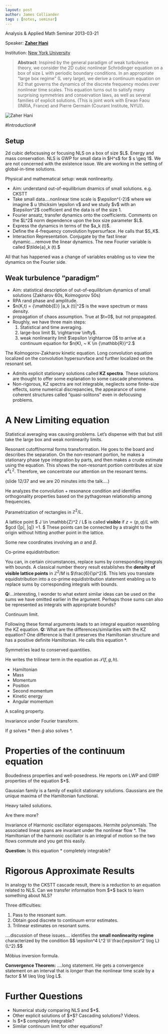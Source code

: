 ```yaml
---
layout: post
author: James Colliander
tags : [notes, seminar]
---
```



Analysis &amp; Applied Math Seminar 2013-03-21

Speaker: <strong><a href="http://cims.nyu.edu/~hani/Zaher_Hani_-_Personal_Webpage/Welcome.html">Zaher Hani</a></strong>

Institution: <a href="http://cims.nyu.edu">New York University</a>
<blockquote><strong>Abstract</strong>: Inspired by the general paradigm of weak turbulence theory, we consider the 2D cubic nonlinear Schrödinger equation on a box of size L with periodic boundary conditions. In an appropriate “large box regime” (L very large), we derive a continuum equation on ℝ2 that governs the dynamics of the discrete frequency modes over nonlinear time scales. This equation turns out to satisfy many surprising symmetries and conservation laws, as well as several families of explicit solutions. (This is joint work with Erwan Faou (INRIA, France) and Pierre Germain (Courant Institute, NYU)).</blockquote>
<img id="zaherhani" src="http://cims.nyu.edu/~hani/Zaher_Hani_-_Personal_Webpage/Welcome_files/shapeimage_1.png" alt="Zaher Hani" />

#Introduction#

<h2 id="setup">Setup</h2>
2d cubic defocsusing or focusing NLS on a box of size $L$. Energy and mass conservation. NLS is GWP for small data in $H^s$ for $ s \geq 1$. We are not concerned with the existence issue. We are working in the setting of global-in-time solutions.

Physical and mathematical setup: weak nonlinearity.
<ul>
	<li>Aim: understand out-of-equilibrium dnamics of small solutions. e.g. CKSTT</li>
	<li>Take small data….nonlinear time scale is $\epsilon^{-2}$ where we imagine $ u \thicksim \epsilon v$ and we study $v$ with an $\epsilon^2$ coefficient and the data is of the size 1.</li>
	<li>Fourier ansatz, transfer dynamics onto the coefficients. Comments on the $L^2$ norm dependence upon the box size parameter $L$.</li>
	<li>Express the dynamics in terms of the $a_k (t)$.</li>
	<li>Define the 4-frequency convolution hypersurface. He calls that $S_K$.</li>
	<li>Interaction Representation. Conjugate by the fast linear dynamic….remove the linear dynamics. The new Fourier variable is called $\tilde{a}_k (t).$</li>
</ul>
All that has happened was a change of variables enabling us to view the dynamics on the Fourier side.
<h2 id="weakturbulenceparadigm">Weak turbulence “paradigm”</h2>
<ul>
	<li>Aim: statistical description of out-of-equilibrium dynamics of small solutions (Zakharov 60s, Kolmogorov 50s)</li>
	<li>RPA rand phase and amplitude.</li>
	<li>$n(K,t) = {\mathbb{E}} |a_k (t)|^2$ is the wave spectrum or mass density.</li>
	<li>propagation of chaos assumption. True at $t=0$, but not propagated.</li>
	<li>Roughly, we have three main steps:
<ol>
	<li>Statistical and time averaging.</li>
	<li>large-box limit $L \rightarrow \infty$.</li>
	<li>weak nonlinearity limit $\epsilon \rightarrow 0$ to arrive at a continuum equation for $n(K), ~ K \in {\mathbb{R}}^2.$</li>
</ol>
</li>
</ul>
The Kolmogorov-Zakharov kinetic equation. Long convolution equation localized on the convolution hypersurvface and further localized on the resonant set.
<ul>
	<li>Admits explicit stationary solutions called <strong>KZ spectra</strong>. These solutions are thought to offer some explanation to some cascade phenomena.</li>
	<li>Non-rigorous, KZ spectra are not integrable, negliects some finite-size effects, some numerical discrepancies, the appearance of some coherent structures called “quasi-solitons” even in defocusing problems.</li>
</ul>
<h1 id="anewlimitingequation">A New Limiting equation</h1>
Statistical averaging was causing problems. Let’s dispense with that but still take the large box and weak nonlinearity limits.

Resonant cutoff/normal forms transformation. He goes to the board and describes the separation. On the non-resonant portion, he makes a stationary phase type integration by parts, and then makes a crude estimate using the equation. This shows the non-resonant portion contributes at size $\epsilon^4 L^2$. Therefore, we concentrate our attention on the resonant terms.

(slide 12/37 and we are 20 minutes into the talk….)

He analyzes the convolution + resonance condition and identifies orthogonality properties based on the pythagorean relationship among frequencies.

Parametrization of rectangles in $\mathbb{Z}^2 / L$.

A lattice point $ J \in \mathbb{Z}^2 / L$ is called <strong>visible</strong> if $z = (p,q)/L$ with $gcd (|p|, |q|) =1. $ These points can be connected by a straight to the origin without hitting another point in the lattice.

Some new coordinates involving an $\alpha$ and $\beta$.

Co-prime equidistribution:

You can, in certain circumstances, replace sums by corresponding integrals with bounds. A classical number theory result establishes the <strong>density of visible lattice points</strong> in $\mathbb{Z}^2 / M$ is $\frac{6}{\pi^2}$. This lets you translate equidistribution into a co-prime equidistribution statement enabling us to replace sums by corresponding integrals with bounds.

<strong>Q:</strong>…interesting, I wonder to what extent similar ideas can be used on the sums we have omitted earlier in the argument. Perhaps those sums can also be represented as integrals with appropriate bounds?

Continuum limit.

Following these formal arguments leads to an integral equation resembling the KZ equation. <strong>Q:</strong> What are the differences/similarities with the KZ equation? One difference is that it preserves the Hamiltonian structure and has a positive definite Hamiltonian. He calls this equation $*$.

Symmetries lead to conserved quantities.

He writes the trilinear term in the equation as $\mathcal{T}(f,g,h)$.
<ul>
	<li>Hamiltonian</li>
	<li>Mass</li>
	<li>Momentum</li>
	<li>Position</li>
	<li>Second momentum</li>
	<li>Kinetic energy</li>
	<li>Angular momentum</li>
</ul>
A scaling property.

Invariance under Fourier transform.

If $g$ solves $*$ then $\hat{g}$ also solves $*$.
<h1 id="propertiesofthecontinuumequation">Properties of the continuum equation</h1>
Boudedness properties and well-posedness. He reports on LWP and GWP properties of the equation $*$.

Gaussian family is a family of explicit stationary solutions. Gaussians are the unique maxima of the Hamiltonian functional.

Heavy tailed solutions.

Are there more?

Invariance of Harmonic oscillator eigenspaces. Hermite polynomials. The associated linear spans are invariant under the nonlinear flow $*$. The Hamiltonian of the harmonic oscillator is an integral of motion so the two flows commute and you get this easily.

<strong>Question:</strong> Is this equation $*$ completely integrable?
<h1 id="rigorousapproximateresults">Rigorous Approximate Results</h1>
In analogy to the CKSTT cascade result, there is a reduction to an equation related to NLS. Can we transfer information from $*$ back to learn something about NLS?

Three difficulties:
<ol>
	<li>Pass to the resonant sum.</li>
	<li>Obtain good discrete to continuum error estimates.</li>
	<li>Trilinear estimates on resonant sums.</li>
</ol>
….discussion of these issues…. identifies the <strong>small nonlinearity regime</strong> characterized by the condition
$$ \epsilon^4 L^2 \ll \frac{\epsilon^2 \log L}{L^2}.$$

Möbius inversion formula.

<strong>Convergence Theorem:</strong> ….long statement. He gets a convergence statement on an interval that is <em>longer</em> than the nonlinear time scale by a factor $ M \leq \log \log L$.
<h1 id="furtherquestions">Further Questions</h1>
<ul>
	<li>Numerical study comparing NLS and $*$.</li>
	<li>Other explicit solutions of $*$? Cascading solutions? Videos.</li>
	<li>Is $*$ completely integrable?</li>
	<li>Similar continuum limit for other equations?</li>
</ul>